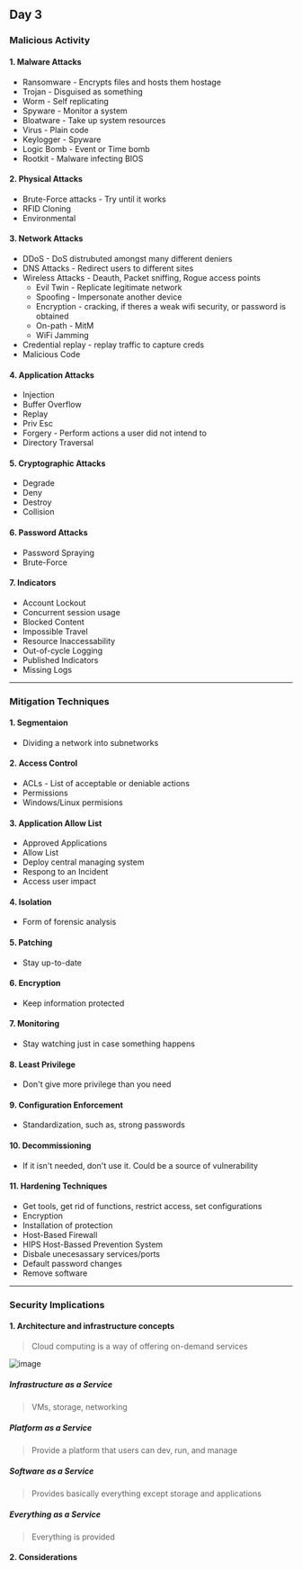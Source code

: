 ## Day 3

### Malicious Activity

#### 1. Malware Attacks
- Ransomware - Encrypts files and hosts them hostage
- Trojan - Disguised as something
- Worm - Self replicating
- Spyware - Monitor a system
- Bloatware - Take up system resources
- Virus - Plain code
- Keylogger - Spyware
- Logic Bomb - Event or Time bomb
- Rootkit - Malware infecting BIOS

#### 2. Physical Attacks
- Brute-Force attacks - Try until it works
- RFID Cloning
- Environmental

#### 3. Network Attacks
- DDoS - DoS distrubuted amongst many different deniers
- DNS Attacks - Redirect users to different sites
- Wireless Attacks - Deauth, Packet sniffing, Rogue access points
  - Evil Twin - Replicate legitimate network
  - Spoofing - Impersonate another device
  - Encryption - cracking, if theres a weak wifi security, or password is obtained
  - On-path - MitM
  - WiFi Jamming
- Credential replay - replay traffic to capture creds
- Malicious Code
  
#### 4. Application Attacks
- Injection
- Buffer Overflow
- Replay
- Priv Esc
- Forgery - Perform actions a user did not intend to
- Directory Traversal

#### 5. Cryptographic Attacks
- Degrade
- Deny
- Destroy
- Collision

#### 6. Password Attacks
- Password Spraying
- Brute-Force

#### 7. Indicators
- Account Lockout
- Concurrent session usage
- Blocked Content
- Impossible Travel
- Resource Inaccessability
- Out-of-cycle Logging
- Published Indicators
- Missing Logs

-----

### Mitigation Techniques

#### 1. Segmentaion 
- Dividing a network into subnetworks

#### 2. Access Control
- ACLs - List of acceptable or deniable actions
- Permissions
- Windows/Linux permisions


#### 3. Application Allow List
- Approved Applications
- Allow List
- Deploy central managing system
- Respong to an Incident
- Access user impact

#### 4. Isolation
- Form of forensic analysis

#### 5. Patching
- Stay up-to-date

#### 6. Encryption
- Keep information protected

#### 7. Monitoring
- Stay watching just in case something happens

#### 8. Least Privilege
- Don't give more privilege than you need

#### 9. Configuration Enforcement
- Standardization, such as, strong passwords

#### 10. Decommissioning
- If it isn't needed, don't use it. Could be a source of vulnerability

#### 11. Hardening Techniques
- Get tools, get rid of functions, restrict access, set configurations
- Encryption
- Installation of protection
- Host-Based Firewall
- HIPS Host-Bassed Prevention System
- Disbale unecesassary services/ports
- Default password changes
- Remove software

-----

### Security Implications

#### 1. Architecture and infrastructure concepts
> Cloud computing is a way of offering on-demand services

![image](https://github.com/user-attachments/assets/74d9ff95-f1bf-4b86-9ca7-2c63d1c9f374)

##### Infrastructure as a Service
> VMs, storage, networking

##### Platform as a Service
> Provide a platform that users can dev, run, and manage

##### Software as a Service
> Provides basically everything except storage and applications

##### Everything as a Service
> Everything is provided

#### 2. Considerations
